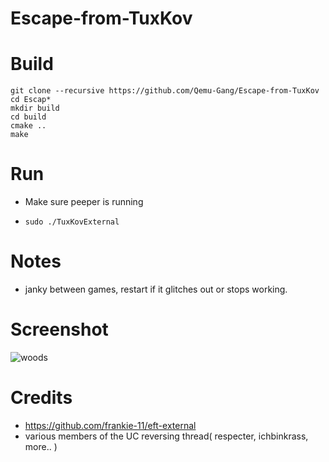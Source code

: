 # Escape-from-TuxKov
# Build
```
git clone --recursive https://github.com/Qemu-Gang/Escape-from-TuxKov
cd Escap*
mkdir build
cd build
cmake ..
make
```

# Run
- Make sure peeper is running

- `sudo ./TuxKovExternal`

# Notes
- janky between games, restart if it glitches out or stops working.

# Screenshot
![woods](https://i.imgur.com/jiT7atn.png)

# Credits
- https://github.com/frankie-11/eft-external
- various members of the UC reversing thread( respecter, ichbinkrass, more.. )
